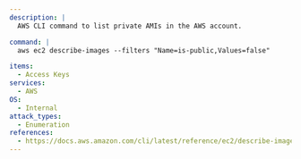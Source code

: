 ```yaml
---
description: |
  AWS CLI command to list private AMIs in the AWS account.

command: |
  aws ec2 describe-images --filters "Name=is-public,Values=false"

items:
  - Access Keys
services:
  - AWS
OS:
  - Internal
attack_types:
  - Enumeration
references:
  - https://docs.aws.amazon.com/cli/latest/reference/ec2/describe-images.html
---
```

